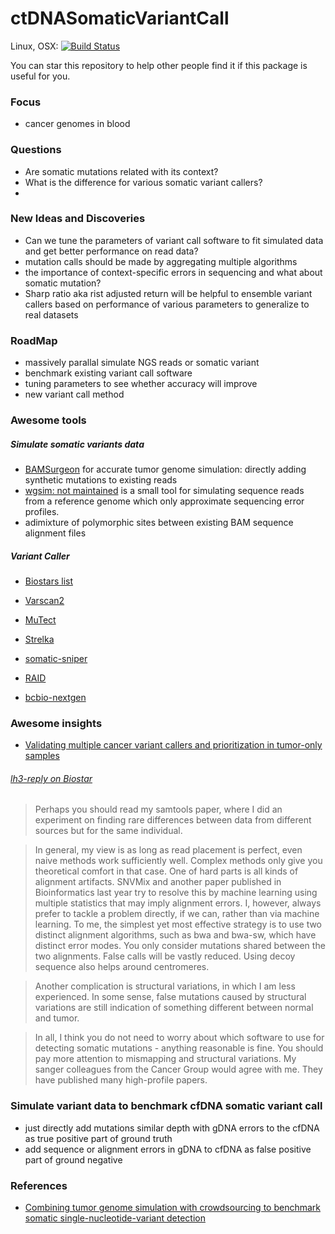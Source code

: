 # ctDNASomaticVariantCall

Linux, OSX: [![Build Status](https://travis-ci.org/zhmz90/ctDNASomaticVariantCall.jl.svg?branch=master)](https://travis-ci.org/zhmz90/ctDNASomaticVariantCall.jl)

You can star this repository to help other people find it if this package is useful for you.

### Focus
- cancer genomes in blood

### Questions
- Are somatic mutations related with its context?
- What is the difference for various somatic variant callers?
- 

### New Ideas and Discoveries
- Can we tune the parameters of variant call software to fit simulated data and get better performance on read data?
- mutation calls should be made by aggregating multiple algorithms
- the importance of context-specific errors in sequencing and what about somatic mutation?
- Sharp ratio aka rist adjusted return will be helpful to ensemble variant callers based on performance of various parameters to generalize to real datasets

### RoadMap
- massively parallal simulate NGS reads or somatic variant
- benchmark existing variant call software 
- tuning parameters to see whether accuracy will improve
- new variant call method

### Awesome tools

##### Simulate somatic variants data
- [BAMSurgeon](https://github.com/adamewing/bamsurgeon) for accurate tumor genome simulation: directly adding synthetic mutations to existing reads
- [wgsim: not maintained](https://github.com/lh3/wgsim/) is a small tool for simulating sequence reads from a reference genome which only approximate sequencing error profiles. 
- adimixture of polymorphic sites between existing BAM sequence alignment files

##### Variant Caller
- [Biostars list](https://www.biostars.org/p/19104/)

- [Varscan2](http://varscan.sourceforge.net/)
- [MuTect](https://www.broadinstitute.org/cancer/cga/mutect)
- [Strelka](https://sites.google.com/site/strelkasomaticvariantcaller)
- [somatic-sniper](https://github.com/genome/somatic-sniper)
- [RAID]()
- [bcbio-nextgen](https://github.com/chapmanb/bcbio-nextgen)

### Awesome insights
- [Validating multiple cancer variant callers and prioritization in tumor-only samples](https://bcbio.wordpress.com/tag/mutect/)

###### [lh3-reply on Biostar](https://www.biostars.org/p/19104/)

> Perhaps you should read my samtools paper, where I did an experiment on finding rare differences between data from different sources but for the same individual.

> In general, my view is as long as read placement is perfect, even naive methods work sufficiently well. Complex methods only give you theoretical comfort in that case. One of hard parts is all kinds of alignment artifacts. SNVMix and another paper published in Bioinformatics last year try to resolve this by machine learning using multiple statistics that may imply alignment errors. I, however, always prefer to tackle a problem directly, if we can, rather than via machine learning. To me, the simplest yet most effective strategy is to use two distinct alignment algorithms, such as bwa and bwa-sw, which have distinct error modes. You only consider mutations shared between the two alignments. False calls will be vastly reduced. Using decoy sequence also helps around centromeres.

> Another complication is structural variations, in which I am less experienced. In some sense, false mutations caused by structural variations are still indication of something different between normal and tumor.

> In all, I think you do not need to worry about which software to use for detecting somatic mutations - anything reasonable is fine. You should pay more attention to mismapping and structural variations. My sanger colleagues from the Cancer Group would agree with me. They have published many high-profile papers.
  

### Simulate variant data to benchmark cfDNA somatic variant call
- just directly add mutations similar depth with gDNA errors to the cfDNA as true positive part of ground truth
- add sequence or alignment errors in gDNA to cfDNA as false positive part of ground negative

### References
- [Combining tumor genome simulation with crowdsourcing to benchmark somatic single-nucleotide-variant detection](http://www.nature.com/nmeth/journal/v12/n7/pdf/nmeth.3407.pdf)

